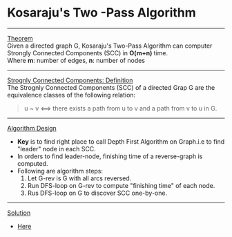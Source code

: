 # Kosaraju's Two -Pass Algorithm

***
<ins>Theorem</ins></br>
Given a directed graph G, Kosaraju's Two-Pass Algorithm can computer Strongly Connected Components (SCC) in **O(m+n)** time.</br>
Where **m**: number of edges, **n**: number of nodes

***
<ins>Strognly Connected Components: Definition</ins></br>
The Strognly Connected Components (SCC) of a directed Grap G are the equivalence classes of the following relation: 

> u ~ v  <==> there exists a path from u to v and a path from v to u in G. 

***
<ins>Algorithm Design</ins></br>
- **Key** is to find right place to call Depth First Algorithm on Graph.i.e to find "leader" node in each SCC.</br>
- In orders to find leader-node, finishing time of a reverse-graph is computed. </br>
- Following are algorithm steps: </br>
    1. Let G-rev is G with all arcs reversed.
    2. Run DFS-loop on G-rev to compute "finishing time" of each node.
    3. Rus DFS-loop on G to discover SCC one-by-one. 
    
***
<ins>Solution</ins></br>
- [Here](https://github.com/jitendrabhamare/Python-Data-Structures-Algorithms/blob/master/scc_recursive.py)


  
  
